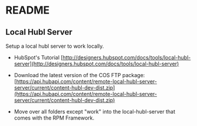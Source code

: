 # README #

## Local Hubl Server

Setup a local hubl server to work locally.

* HubSpot's Tutorial [http://designers.hubspot.com/docs/tools/local-hubl-server](http://designers.hubspot.com/docs/tools/local-hubl-server)

* Download the latest version of the COS FTP package: [https://api.hubapi.com/content/remote-local-hubl-server-server/current/content-hubl-dev-dist.zip](https://api.hubapi.com/content/remote-local-hubl-server-server/current/content-hubl-dev-dist.zip)

* Move over all folders except "work" into the local-hubl-server that comes with the RPM Framework.
